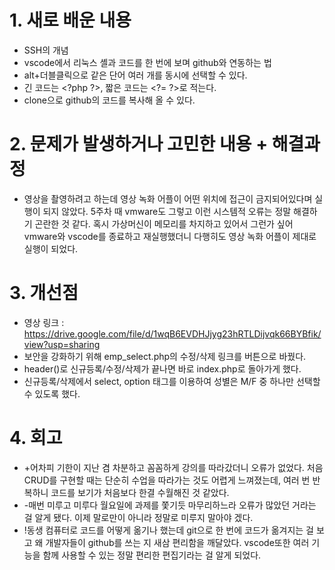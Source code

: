# 1. 새로 배운 내용
- SSH의 개념
- vscode에서 리눅스 셸과 코드를 한 번에 보며 github와 연동하는 법
- alt+더블클릭으로 같은 단어 여러 개를 동시에 선택할 수 있다.
- 긴 코드는 \<?php ?>, 짧은 코드는 \<?= ?>로 적는다.
- clone으로 github의 코드를 복사해 올 수 있다.


# 2. 문제가 발생하거나 고민한 내용 + 해결과정
- 영상을 촬영하려고 하는데 영상 녹화 어플이 어떤 위치에 접근이 금지되어있다며 실행이 되지 않았다. 5주차 때 vmware도 그렇고 이런 시스템적 오류는 정말 해결하기 곤란한 것 같다. 혹시 가상머신이 메모리를 차지하고 있어서 그런가 싶어 vmware와 vscode를 종료하고 재실행했더니 다행히도 영상 녹화 어플이 제대로 실행이 되었다.

# 3. 개선점
- 영상 링크 : https://drive.google.com/file/d/1wqB6EVDHJjyg23hRTLDijvqk66BYBfik/view?usp=sharing
- 보안을 강화하기 위해 emp_select.php의 수정/삭제 링크를 버튼으로 바꿨다.
- header()로 신규등록/수정/삭제가 끝나면 바로 index.php로 돌아가게 했다.
- 신규등록/삭제에서 select, option 태그를 이용하여 성별은 M/F 중 하나만 선택할 수 있도록 했다.


# 4. 회고
- +어차피 기한이 지난 겸 차분하고 꼼꼼하게 강의를 따라갔더니 오류가 없었다. 처음 CRUD를 구현할 때는 단순히 수업을 따라가는 것도 어렵게 느껴졌는데, 여러 번 반복하니 코드를 보기가 처음보다 한결 수월해진 것 같았다.
- -매번 미루고 미루다 월요일에 과제를 쫓기듯 마무리하느라 오류가 많았던 거라는 걸 알게 됐다. 이제 말로만이 아니라 정말로 미루지 말아야 겠다.
- !동생 컴퓨터로 코드를 어떻게 옮기나 했는데 git으로 한 번에 코드가 옮겨지는 걸 보고 왜 개발자들이 github를 쓰는 지 새삼 편리함을 깨달았다. vscode또한 여러 기능을 함께 사용할 수 있는 정말 편리한 편집기라는 걸 알게 되었다.
